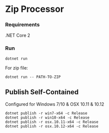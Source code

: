 # Zip Processor

### Requirements
.NET Core 2

### Run
```
dotnet run
```

For zip file:
```
dotnet run -- PATH-TO-ZIP
```

## Publish Self-Contained

Configured for Windows 7/10  & OSX 10.11 & 10.12

```
dotnet publish -r win7-x64 -c Release
dotnet publish -r win10-x64 -c Release
dotnet publish -r osx.10.11-x64 -c Release
dotnet publish -r osx.10.12-x64 -c Release
```
